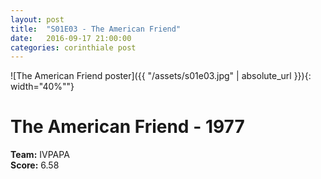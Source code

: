 ```yaml
---
layout: post
title:  "S01E03 - The American Friend"
date:   2016-09-17 21:00:00
categories: corinthiale post
---
```


![The American Friend poster]({{ "/assets/s01e03.jpg" | absolute_url }}){: width="40%""}

# **The American Friend** - 1977

**Team:** IVPAPA
<br/>
**Score:** 6.58

